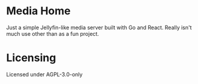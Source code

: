 # Media Home
Just a simple Jellyfin-like media server built with Go and React. Really isn't
much use other than as a fun project.

# Licensing
Licensed under AGPL-3.0-only
